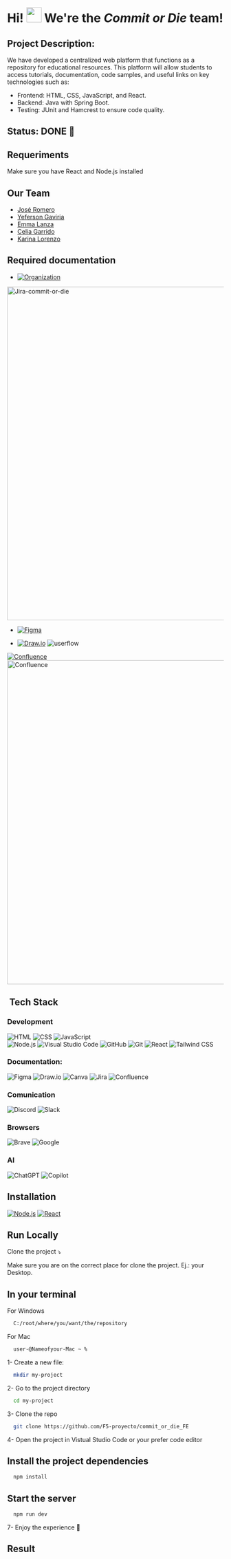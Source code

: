 
# Hi! <img src="https://media.giphy.com/media/hvRJCLFzcasrR4ia7z/giphy.gif" width="35">  We're the _Commit or Die_ team!  

## Project Description:
We have developed a centralized web platform that functions as a repository for educational resources. This platform will allow students to access tutorials, documentation, code samples, and useful links on key technologies such as:
- Frontend: HTML, CSS, JavaScript, and React.
- Backend: Java with Spring Boot.
- Testing: JUnit and Hamcrest to ensure code quality.

## Status: DONE 🚀

## Requeriments 
Make sure you have React and Node.js installed

## Our Team
- [José Romero](https://github.com/JoseRD149)
- [Yeferson Gaviria](https://github.com/YefGav)
- [Emma Lanza](https://github.com/emmalanza)
- [Celia Garrido](https://github.com/celiagarridoherrera)
- [Karina Lorenzo](https://github.com/karinalorenzo)

## Required documentation 
- [![Organization](https://img.shields.io/badge/-Jira-0052CC?logo=jira&logoColor=white&style=flat)](https://celiagarridoherrera.atlassian.net/jira/software/projects/ER/boards/69/backlog)
<img width="776" alt="Jira-commit-or-die" src="https://github.com/user-attachments/assets/ed5088bf-640a-4237-a7e5-17a5bdd4e8fb" />

- [![Figma](https://img.shields.io/badge/-Figma-F24E1E?logo=figma&logoColor=white&style=flat)](https://www.figma.com/design/Z97X0fiADBEGLgw5xs69Hr/RecursosApp?node-id=2-219&t=DxuXbIgyjwmfArjI-0)

- [![Draw.io](https://img.shields.io/badge/-Draw.io-F08705?style=flat&logo=diagrams.net&logoColor=white)](https://app.diagrams.net/#G1e1u7lGxQaPTmuFsytsU6ry0hGtV9M9M7#%7B%22pageId%22%3A%22YR-R1HGNXxgNcGl1_lkE%22%7D)
![userflow](https://github.com/user-attachments/assets/94596a70-9356-4b34-a671-2abe6e0a996b)

[![Confluence](https://img.shields.io/badge/-Confluence-172B4D?style=flat&logo=confluence&logoColor=white)](https://celiagarridoherrera.atlassian.net/wiki/spaces/EQ/overview?homepageId=29032714)\
<img width="754" alt="Confluence" src="https://github.com/user-attachments/assets/dd52830f-dd8f-44b2-b09f-6dd890154b9e" />

## &nbsp;Tech Stack

### Development
![HTML](https://img.shields.io/badge/-HTML-E34F26?logo=html5&logoColor=white&style=flat) 
![CSS](https://img.shields.io/badge/-CSS-1572B6?logo=css3&logoColor=white&style=flat)
![JavaScript](https://img.shields.io/badge/-JavaScript-F7DF1E?logo=javascript&logoColor=black&style=flat)\
![Node.js](https://img.shields.io/badge/-Node.js-339933?logo=node.js&logoColor=white&style=flat)
![Visual Studio Code](https://img.shields.io/badge/-Visual_Studio_Code-007ACC?logo=visual-studio-code&logoColor=white&style=flat)
![GitHub](https://img.shields.io/badge/-GitHub-181717?logo=github&logoColor=white&style=flat)
![Git](https://img.shields.io/badge/-Git-F05032?logo=git&logoColor=white&style=flat) 
![React](https://img.shields.io/badge/-React-61DAFB?logo=react&logoColor=black&style=flat)
![Tailwind CSS](https://img.shields.io/badge/-Tailwind%20CSS-06B6D4?logo=tailwindcss&logoColor=white&style=flat)  

 ### Documentation:
![Figma](https://img.shields.io/badge/-Figma-F24E1E?logo=figma&logoColor=white&style=flat)
![Draw.io](https://img.shields.io/badge/-Draw.io-F08705?style=flat&logo=diagrams.net&logoColor=white)
![Canva](https://img.shields.io/badge/-Canva-00C4CC?logo=canva&logoColor=white&style=flat)
![Jira](https://img.shields.io/badge/-Jira-0052CC?logo=jira&logoColor=white&style=flat)
![Confluence](https://img.shields.io/badge/-Confluence-172B4D?style=flat&logo=confluence&logoColor=white)

 ### Comunication
![Discord](https://img.shields.io/badge/-Discord-5865F2?logo=discord&logoColor=white&style=flat)
![Slack](https://img.shields.io/badge/-Slack-4A154B?logo=slack&logoColor=white&style=flat)

### Browsers
![Brave](https://img.shields.io/badge/-Brave-FB542B?logo=brave&logoColor=white&style=flat)
![Google](https://img.shields.io/badge/-Google-4285F4?logo=google&logoColor=white&style=flat)

### AI
![ChatGPT](https://img.shields.io/badge/-ChatGPT-10A37F?logo=openai&logoColor=white&style=flat)
![Copilot](https://img.shields.io/badge/-Copilot-0078D4?style=flat&logo=microsoft&logoColor=white)
  
## Installation 
[![Node.js](https://img.shields.io/badge/-Node.js-339933?logo=node.js&logoColor=white&style=flat)](https://nodejs.org/en/download)
[![React](https://img.shields.io/badge/-React-61DAFB?logo=react&logoColor=black&style=flat)](https://es.react.dev/)

## Run Locally 
Clone the project ⤵️

Make sure you are on the correct place for clone the project. Ej.: your Desktop.

## In your terminal

For Windows

```bash
  C:/root/where/you/want/the/repository
```
For Mac

```bash
  user-@Nameofyour-Mac ~ %
```

1- Create a new file:

```bash
  mkdir my-project
```

2- Go to the project directory

```bash
  cd my-project
```
3- Clone the repo

```bash
  git clone https://github.com/F5-proyecto/commit_or_die_FE
```

4- Open the project in Vistual Studio Code or your prefer code editor

## Install the project dependencies

```bash
  npm install
```
## Start the server

```bash
  npm run dev
```

7- Enjoy the experience 🚀

## Result
